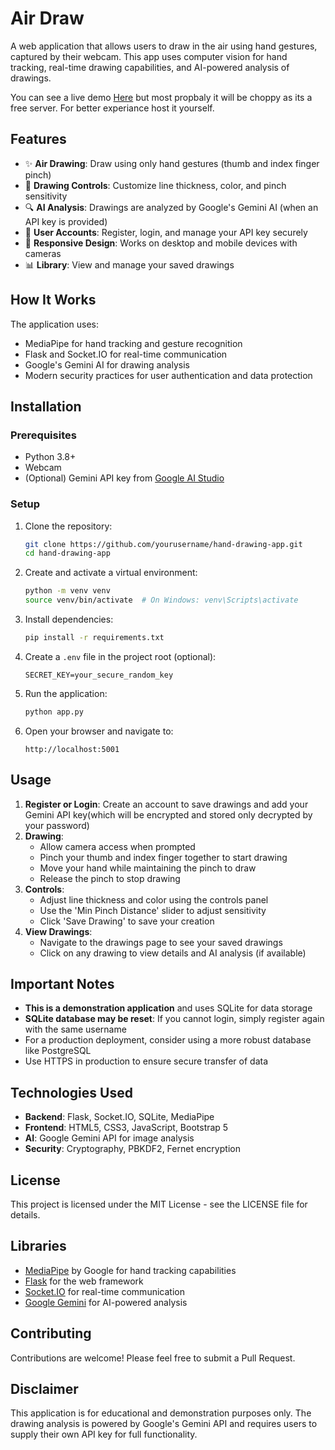 # Air Draw

A web application that allows users to draw in the air using hand gestures, captured by their webcam. This app uses computer vision for hand tracking, real-time drawing capabilities, and AI-powered analysis of drawings.

You can see a live demo [Here](https://air-draw.onrender.com/) but most propbaly it will be choppy as its a free server. For better experiance host it yourself.

## Features

- ✨ **Air Drawing**: Draw using only hand gestures (thumb and index finger pinch)
- 🎨 **Drawing Controls**: Customize line thickness, color, and pinch sensitivity
- 🔍 **AI Analysis**: Drawings are analyzed by Google's Gemini AI (when an API key is provided)
- 🔐 **User Accounts**: Register, login, and manage your API key securely
- 📱 **Responsive Design**: Works on desktop and mobile devices with cameras
- 📊 **Library**: View and manage your saved drawings

## How It Works

The application uses:

- MediaPipe for hand tracking and gesture recognition
- Flask and Socket.IO for real-time communication
- Google's Gemini AI for drawing analysis
- Modern security practices for user authentication and data protection

## Installation

### Prerequisites

- Python 3.8+
- Webcam
- (Optional) Gemini API key from [Google AI Studio](https://aistudio.google.com/app/apikey)

### Setup

1. Clone the repository:

   ```bash
   git clone https://github.com/yourusername/hand-drawing-app.git
   cd hand-drawing-app
   ```

2. Create and activate a virtual environment:

   ```bash
   python -m venv venv
   source venv/bin/activate  # On Windows: venv\Scripts\activate
   ```

3. Install dependencies:

   ```bash
   pip install -r requirements.txt
   ```

4. Create a `.env` file in the project root (optional):

   ```
   SECRET_KEY=your_secure_random_key
   ```

5. Run the application:

   ```bash
   python app.py
   ```

6. Open your browser and navigate to:
   ```
   http://localhost:5001
   ```

## Usage

1. **Register or Login**: Create an account to save drawings and add your Gemini API key(which will be encrypted and stored only decrypted by your password)
2. **Drawing**:
   - Allow camera access when prompted
   - Pinch your thumb and index finger together to start drawing
   - Move your hand while maintaining the pinch to draw
   - Release the pinch to stop drawing
3. **Controls**:
   - Adjust line thickness and color using the controls panel
   - Use the 'Min Pinch Distance' slider to adjust sensitivity
   - Click 'Save Drawing' to save your creation
4. **View Drawings**:
   - Navigate to the drawings page to see your saved drawings
   - Click on any drawing to view details and AI analysis (if available)

## Important Notes

- **This is a demonstration application** and uses SQLite for data storage
- **SQLite database may be reset**: If you cannot login, simply register again with the same username
- For a production deployment, consider using a more robust database like PostgreSQL
- Use HTTPS in production to ensure secure transfer of data

## Technologies Used

- **Backend**: Flask, Socket.IO, SQLite, MediaPipe
- **Frontend**: HTML5, CSS3, JavaScript, Bootstrap 5
- **AI**: Google Gemini API for image analysis
- **Security**: Cryptography, PBKDF2, Fernet encryption

## License

This project is licensed under the MIT License - see the LICENSE file for details.

## Libraries

- [MediaPipe](https://mediapipe.dev/) by Google for hand tracking capabilities
- [Flask](https://flask.palletsprojects.com/) for the web framework
- [Socket.IO](https://socket.io/) for real-time communication
- [Google Gemini](https://ai.google.dev/) for AI-powered analysis

## Contributing

Contributions are welcome! Please feel free to submit a Pull Request.

## Disclaimer

This application is for educational and demonstration purposes only. The drawing analysis is powered by Google's Gemini API and requires users to supply their own API key for full functionality.
